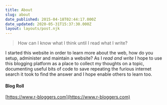 ```yaml
---
title: About
slug: about
date_published: 2015-04-18T02:44:17.000Z
date_updated: 2020-05-31T15:37:30.000Z
layout: layouts/post.njk
---
```


> How can I know what I think until I read what I write?

I started this website in order to learn more about the web, how do you setup, administer and maintain a website? As I *read and write* I hope to use this blogging platform as a place to collect my thoughts on a topic, documenting useful bits of code to save repeating the furious internet search it took to find the answer and I hope enable others to learn too.

#### Blog Roll

[https://www.r-bloggers.com](https://www.r-bloggers.com)
